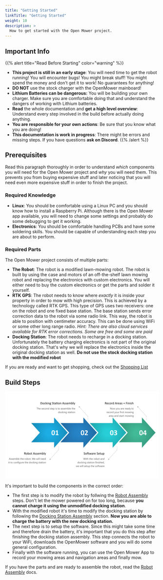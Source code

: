 ```yaml
---
title: "Getting Started"
linkTitle: "Getting Started"
weight: 10
description: >
  How to get started with the Open Mower project.
---
```


## Important Info
{{% alert title="Read Before Starting" color="warning" %}}
- **This project is still in an early stage**: You will need time to get the robot running! You will encounter bugs! You might break stuff! You might spend the money and don't get it to work! No guarantees for anything!
- **DO NOT** use the stock charger with the OpenMower mainboard!
- **Lithium Batteries can be dangerous:** You will be building your own charger. Make sure you are comfortable doing that and understand the dangers of working with Lithium batteries.
- **Read** the whole documentation and **get a high level overview**: Understand every step involved in the build before actually doing anything.
- **You are responsible for your own actions**: Be sure that you know what you are doing!
- **This documentation is work in progress**: There might be errors and missing steps. If you have questions **ask on Discord**.
{{% /alert %}}

## Prerequisites

Read this paragraph thoroughly in order to understand _which_ components you will need for the Open Mower project and _why_ you will need them. This prevents you from buying expensive stuff and later noticing that you will need even more expensive stuff in order to finish the project.


### Required Knowledge
- **Linux**: You should be comfortable using a Linux PC and you should know how to install a Raspberry Pi. Although there is the Open Mower app available, you will need to change some settings and probably do some debugging to get it working.
- **Electronics**: You should be comfortable handling PCBs and have some soldering skills. You should be capable of understanding each step you are about to perform.

### Required Parts
The Open Mower project consists of multiple parts:
- **The Robot**: The robot is a modified lawn-mowing robot. The robot is built by using the case and motors of an off-the-shelf lawn mowing robot and replacing the electronics with custom electronics. You will either need to buy the custom electronics or get the parts and solder it yourself.
- **RTK GPS**: The robot needs to know where _exactly_ it is inside your property in order to mow with high precision. This is achieved by a technology called RTK GPS. This type of GPS uses two receivers: one on the robot and one fixed base station. The base station sends error correction data to the robot via some radio link. This way, the robot is able to position with centimeter accuracy. This can be done using WiFi or some other long range radio. _Hint: There are also cloud services available for RTK error corrections. Some are free and some are paid_
- **Docking Station**: The robot needs to recharge in a docking station. Unfortunately the battery charging electronics is not part of the original docking station. That's why we will replace the electronics inside the original docking station as well. **Do not use the stock docking station with the modified robot**

If you are ready and want to get shopping, check out the [Shopping List](/docs/knowledge-base/shopping-list)

## Build Steps

![Open Mower Build Overview](flow_chart.jpg)

It's important to build the components in the correct order:
- The first step is to modify the robot by follwing the [Robot Assembly](/docs/robot-assembly) steps. Don't let the mower powered on for too long, because **you cannot charge it using the unmodified docking station**.
- With the modified robot it's time to modify the docking station by following the [Docking Station Assembly](/docs/docking-station-assembly) section. **Now you are able to charge the battery with the new docking station.**
- The next step is to setup the software. Since this might take some time and therefore drain the battery, it's important that you do this step after finishing the docking station assembly. This step connects the robot to your WiFi, downloads the OpenMower software and you will do some general configuration.
- Finally with the software running, you can use the Open Mower App to record your mowing areas and navigation areas and finally mow.


If you have the parts and are ready to assemble the robot, read the [Robot Assembly](/docs/robot-assembly) docs.